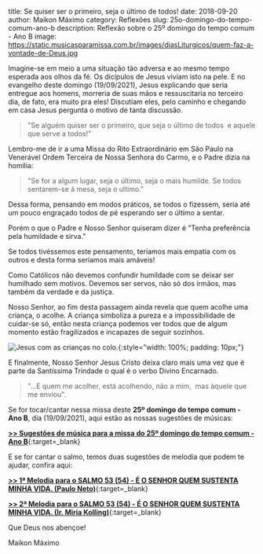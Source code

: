 title: Se quiser ser o primeiro, seja o último de todos!
date: 2018-09-20
author: Maikon Máximo
category: Reflexões
slug: 25o-domingo-do-tempo-comum-ano-b
description: Reflexão sobre o 25º domingo do tempo comum - Ano B
image: https://static.musicasparamissa.com.br/images/diasLiturgicos/quem-faz-a-vontade-de-Deus.jpg

Imagine-se em meio a uma situação tão adversa e ao mesmo tempo esperada aos olhos da fé. 
Os dicípulos de Jesus viviam isto na pele.
E no evangelho deste domingo (19/09/2021), Jesus explicando que seria entregue aos homens,
morreria de suas mãos e ressuscitaria no terceiro dia, de fato, era muito pra eles! 
Discutiam eles, pelo caminho e chegando em casa Jesus pergunta o motivo de tanta discussão.

>"Se alguém quiser ser o primeiro,
que seja o último de todos 
e aquele que serve a todos!" 

Lembro-me de ir a uma Missa do Rito Extraordinário em São Paulo na Venerável
Ordem Terceira de Nossa Senhora do Carmo, e o Padre dizia na homilia:

>"Se for a algum lugar, seja o último, seja o mais humilde. Se todos sentarem-se á mesa, seja o ultimo." 

Dessa forma, pensando em modos práticos, se todos o fizessem,
seria até um pouco engraçado todos de pé esperando ser o último a sentar. 

Porém o que o Padre e Nosso Senhor quiseram dizer é "Tenha preferência pela humildade e sirva."

Se todos tivéssemos este pensamento, teríamos mais empatia com os outros e desta forma seríamos mais amáveis!

Como Católicos não devemos confundir humildade com se deixar ser humilhado sem motivos.
Devemos ser servos, não só dos irmãos, mas também da verdade e da justiça.

Nosso Senhor, ao fim desta passagem ainda revela que quem acolhe uma criança, o acolhe.
A criança simboliza a pureza e a impossibilidade de cuidar-se só,
então nesta criança podemos ver todos que de algum momento estão fragilizados
e incapazes de seguir sozinhos.

![Jesus com as crianças no colo.](https://static.musicasparamissa.com.br/images/diasLiturgicos/quem-faz-a-vontade-de-Deus.jpg){:style="width: 100%; padding: 10px;"}

E finalmente, Nosso Senhor Jesus Cristo deixa claro mais uma vez que é parte da Santíssima Trindade o qual é o verbo Divino Encarnado.

>"...E quem me acolher, está acolhendo, não a mim, 
mas àquele que me enviou".

Se for tocar/cantar nessa missa deste **25º domingo do tempo comum - Ano B**, dia (19/09/2021),
aqui estão as nossas sugestões de músicas:

[**>> Sugestões de música para a missa do 25º domingo do tempo comum - Ano B**](https://musicasparamissa.com.br/sugestoes-para/25o-domingo-do-tempo-comum-ano-b/){:target=\_blank}

E se for cantar o salmo, temos duas sugestões de melodia que podem te ajudar, confira aqui:

[**>> 1ª Melodia para o SALMO 53 (54) - É O SENHOR QUEM SUSTENTA MINHA VIDA. (Paulo Neto)**](https://musicasparamissa.com.br/musica/salmo-53-e-o-senhor-quem-sustenta-minha-vida-paulo-neto/){:target=\_blank}

[**>> 2ª Melodia para o SALMO 53 (54) - É O SENHOR QUEM SUSTENTA MINHA VIDA. (Ir. Miria Kolling)**](https://musicasparamissa.com.br/musica/salmo-53-54-e-o-senhor-quem-sustenta-minha-vida-ir-miria/){:target=\_blank}

Que Deus nos abençoe!

Maikon Máximo
